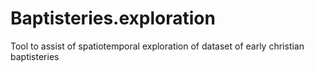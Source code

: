 # Baptisteries.exploration

Tool to assist of spatiotemporal exploration of dataset of early christian baptisteries
